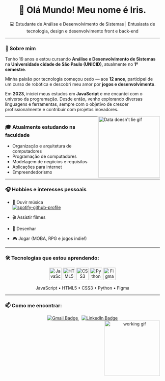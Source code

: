 <h1 align="center">👋 Olá Mundo! Meu nome é Iris.</h1>

<p align="center">💻 Estudante de Análise e Desenvolvimento de Sistemas | Entusiasta de tecnologia, design e desenvolvimento front e back-end</p>

---

### 🧠 Sobre mim

Tenho 19 anos e estou cursando **Análise e Desenvolvimento de Sistemas** na **Universidade cidade de São Paulo (UNICID)**, atualmente no **1º semestre**.

Minha paixão por tecnologia começou cedo — aos **12 anos**, participei de um curso de robótica e descobri meu amor por **jogos e desenvolvimento**.

Em **2023**, iniciei meus estudos em **JavaScript** e me encantei com o universo da programação. Desde então, venho explorando diversas linguagens e ferramentas, sempre com o objetivo de crescer profissionalmente e contribuir com projetos inovadores.

<img align="right" height="200" src="https://media.giphy.com/media/1tDAzdBoIl5GwAsgpd/giphy.gif" alt="Data doesn't lie gif"/>

---

### 🎓 Atualmente estudando na faculdade

- Organização e arquitetura de computadores
- Programação de computadores
- Modelagem de negócios e requisitos
- Aplicações para internet
- Empreendedorismo

---

### 🎧 Hobbies e interesses pessoais

- 🎵 Ouvir música  
[![spotify-github-profile](https://spotify-github-profile.kittinanx.com/api/view?uid=225aocm5uin6oztatlyqmvtuq&cover_image=true&theme=novatorem&show_offline=false&background_color=121212&interchange=true&bar_color=53b14f&bar_color_cover=false)](https://spotify-github-profile.kittinanx.com/api/view?uid=225aocm5uin6oztatlyqmvtuq&redirect=true)

- 🎬 Assistir filmes  
- 🎨 Desenhar  
- 🎮 Jogar (MOBA, RPG e jogos indie!)

---

### 🛠️ Tecnologias que estou aprendendo:

<div align="center">
  <img src="https://cdn.jsdelivr.net/gh/devicons/devicon/icons/javascript/javascript-original.svg" width="40" title="JavaScript"/>
  <img src="https://cdn.jsdelivr.net/gh/devicons/devicon/icons/html5/html5-original.svg" width="40" title="HTML5"/>
  <img src="https://cdn.jsdelivr.net/gh/devicons/devicon/icons/css3/css3-original.svg" width="40" title="CSS3"/>
  <img src="https://cdn.jsdelivr.net/gh/devicons/devicon/icons/python/python-original.svg" width="40" title="Python"/>
  <img src="https://cdn.jsdelivr.net/gh/devicons/devicon/icons/figma/figma-original.svg" width="40" title="Figma"/>
</div>

<p align="center">
  JavaScript • HTML5 • CSS3 • Python • Figma
</p>

---

### 📫 Como me encontrar:

<div align="center">
  <div align="center">
  <a href="mailto:irispfister.code@gmail.com">
    <img src="https://img.shields.io/badge/Gmail-%23D14836?style=for-the-badge&logo=gmail&logoColor=white" alt="Gmail Badge"/>
  </a>
  &nbsp;
  <a href="www.linkedin.com/in/irispfister" target="_blank">
    <img src="https://img.shields.io/badge/LinkedIn-%230077B5?style=for-the-badge&logo=linkedin&logoColor=white" alt="LinkedIn Badge"/>
  </a>
</div>

<img align="right" height="180" src="https://media.giphy.com/media/drqmAm0kLnqPVzFB2p/giphy.gif" alt="working gif"/>

